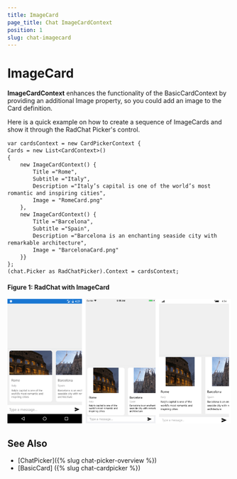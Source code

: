 ```yaml
---
title: ImageCard
page_title: Chat ImageCardContext
position: 1
slug: chat-imagecard
---
```


# ImageCard #

**ImageCardContext** enhances the functionality of the BasicCardContext by providing an additional Image property, so you could add an image to the Card definition. 

Here is a quick example on how to create a sequence of ImageCards and show it through the RadChat Picker's control.

	var cardsContext = new CardPickerContext {
    Cards = new List<CardContext>()
    {
        new ImageCardContext() {
            Title ="Rome",
            Subtitle ="Italy",
            Description ="Italy’s capital is one of the world’s most romantic and inspiring cities",
            Image = "RomeCard.png"
        },
        new ImageCardContext() {
            Title ="Barcelona",
            Subtitle ="Spain",
            Description ="Barcelona is an enchanting seaside city with remarkable architecture",
            Image = "BarcelonaCard.png"
		}}
	};
	(chat.Picker as RadChatPicker).Context = cardsContext;
	
#### Figure 1: RadChat with ImageCard

![CardPicker](images/chat_imagecard.png)
	
## See Also

- [ChatPicker]({% slug chat-picker-overview %})
- [BasicCard] ({% slug chat-cardpicker %})